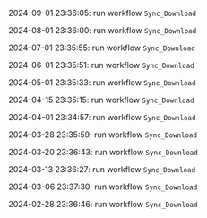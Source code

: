 2024-09-01 23:36:05: run workflow `Sync_Download` 

2024-08-01 23:36:00: run workflow `Sync_Download` 

2024-07-01 23:35:55: run workflow `Sync_Download` 

2024-06-01 23:35:51: run workflow `Sync_Download` 

2024-05-01 23:35:33: run workflow `Sync_Download` 

2024-04-15 23:35:15: run workflow `Sync_Download` 

2024-04-01 23:34:57: run workflow `Sync_Download` 

2024-03-28 23:35:59: run workflow `Sync_Download` 

2024-03-20 23:36:43: run workflow `Sync_Download` 

2024-03-13 23:36:27: run workflow `Sync_Download` 

2024-03-06 23:37:30: run workflow `Sync_Download` 

2024-02-28 23:36:46: run workflow `Sync_Download` 


